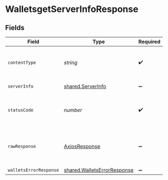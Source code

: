 # WalletsgetServerInfoResponse


## Fields

| Field                                                                      | Type                                                                       | Required                                                                   | Description                                                                |
| -------------------------------------------------------------------------- | -------------------------------------------------------------------------- | -------------------------------------------------------------------------- | -------------------------------------------------------------------------- |
| `contentType`                                                              | *string*                                                                   | :heavy_check_mark:                                                         | HTTP response content type for this operation                              |
| `serverInfo`                                                               | [shared.ServerInfo](../../models/shared/serverinfo.md)                     | :heavy_minus_sign:                                                         | Server information                                                         |
| `statusCode`                                                               | *number*                                                                   | :heavy_check_mark:                                                         | HTTP response status code for this operation                               |
| `rawResponse`                                                              | [AxiosResponse](https://axios-http.com/docs/res_schema)                    | :heavy_minus_sign:                                                         | Raw HTTP response; suitable for custom response parsing                    |
| `walletsErrorResponse`                                                     | [shared.WalletsErrorResponse](../../models/shared/walletserrorresponse.md) | :heavy_minus_sign:                                                         | Error                                                                      |